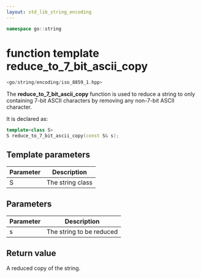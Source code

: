 ```yaml
---
layout: std_lib_string_encoding
---
```


```c++
namespace go::string
```

# function template reduce_to_7_bit_ascii_copy

```c++
<go/string/encoding/iso_8859_1.hpp>
```

The **reduce_to_7_bit_ascii_copy** function is used to reduce a string to only
containing 7-bit ASCII characters by removing any non-7-bit ASCII character.

It is declared as:

```c++
template<class S>
S reduce_to_7_bit_ascii_copy(const S& s);
```

## Template parameters

Parameter | Description
-|-
S|The string class

## Parameters

Parameter | Description
-|-
s|The string to be reduced

## Return value

A reduced copy of the string.
